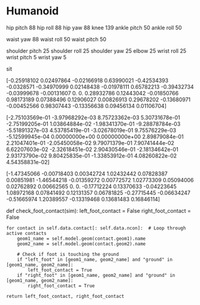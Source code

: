 # Humanoid



hip pitch 88
hip roll 88
hip yaw 88
knee 139
ankle pitch 50
ankle roll 50

waist yaw 88
waist roll 50
waist pitch 50

shoulder pitch 25
shoulder roll 25
shoulder yaw 25
elbow 25
wrist roll 25
wrist pitch 5
wrist yaw 5

sit

[-0.25918102  0.02497864 -0.02166918  0.63990021 -0.42534393 -0.0328571
 -0.34970999  0.02148438 -0.01978111  0.65782213 -0.39432734 -0.03999678
 -0.00131607  0.          0.          0.28932786  0.12443042 -0.01850766
  0.98173189  0.07388496  0.12906027  0.00826913  0.29678202 -0.13680971
 -0.00452566  0.98307443 -0.13356638  0.09456134  0.01106704]

 [-2.75103569e-01 -3.97968292e-03  8.75723362e-03  5.30731678e-01
 -2.75199205e-01  1.03864884e-02 -1.98341370e-01 -9.28878784e-03
 -5.51891327e-03  4.53785419e-01 -3.02678019e-01  9.75576229e-03
 -5.12599945e-04  0.00000000e+00  0.00000000e+00  2.89879084e-01
  2.21047401e-01 -2.05450058e-02  9.79071379e-01  7.90741444e-02
  6.62207603e-02 -2.32618451e-02  2.90430546e-01 -2.18134642e-01
  2.93173790e-02  9.80425835e-01 -1.33853912e-01  4.08260822e-02
  4.54358831e-02]

[-1.47345066 -0.00718403  0.00342724  1.02432442  0.07828387  0.00851981
 -1.46544218 -0.01359272  0.00772572  1.02773309  0.05094006  0.02762892
  0.00662565  0.          0.         -0.17712224  0.13370633 -0.04223645
  1.08972168  0.07841492  0.12131357  0.06781825 -0.27715445 -0.06634247
 -0.51665974  1.20389557 -0.13319468  0.13681483  0.16846114]


 def check_foot_contact(sim):
    left_foot_contact = False
    right_foot_contact = False

    for contact in self.data.contact[: self.data.ncon]:  # Loop through active contacts
        geom1_name = self.model.geom(contact.geom1).name
        geom2_name = self.model.geom(contact.geom2).name

        # Check if foot is touching the ground
        if "left_foot" in [geom1_name, geom2_name] and "ground" in [geom1_name, geom2_name]:
            left_foot_contact = True
        if "right_foot" in [geom1_name, geom2_name] and "ground" in [geom1_name, geom2_name]:
            right_foot_contact = True

    return left_foot_contact, right_foot_contact
    
